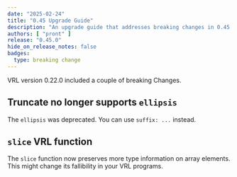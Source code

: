 ```yaml
---
date: "2025-02-24"
title: "0.45 Upgrade Guide"
description: "An upgrade guide that addresses breaking changes in 0.45.0"
authors: [ "pront" ]
release: "0.45.0"
hide_on_release_notes: false
badges:
  type: breaking change
---
```


VRL version 0.22.0 included a couple of breaking Changes.

## Truncate no longer supports `ellipsis`

The `ellipsis` was deprecated. You can use `suffix: ...` instead.

## `slice` VRL function

The `slice` function now preserves more type information on array elements. This might change its
fallibility in your VRL programs.

